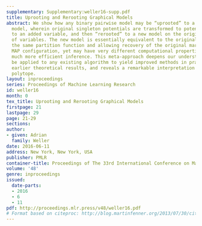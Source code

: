 ```yaml
---
supplementary: Supplementary:weller16-supp.pdf
title: Uprooting and Rerooting Graphical Models
abstract: We show how any binary pairwise model may be “uprooted” to a fully symmetric
  model, wherein original singleton potentials are transformed to potentials on edges
  to an added variable, and then “rerooted” to a new model on the original number
  of variables. The new model is essentially equivalent to the original model, with
  the same partition function and allowing recovery of the original marginals or a
  MAP configuration, yet may have very different computational properties that allow
  much more efficient inference. This meta-approach deepens our understanding, may
  be applied to any existing algorithm to yield improved methods in practice, generalizes
  earlier theoretical results, and reveals a remarkable interpretation of the triplet-consistent
  polytope.
layout: inproceedings
series: Proceedings of Machine Learning Research
id: weller16
month: 0
tex_title: Uprooting and Rerooting Graphical Models
firstpage: 21
lastpage: 29
page: 21-29
sections: 
author:
- given: Adrian
  family: Weller
date: 2016-06-11
address: New York, New York, USA
publisher: PMLR
container-title: Proceedings of The 33rd International Conference on Machine Learning
volume: '48'
genre: inproceedings
issued:
  date-parts:
  - 2016
  - 6
  - 11
pdf: http://proceedings.mlr.press/v48/weller16.pdf
# Format based on citeproc: http://blog.martinfenner.org/2013/07/30/citeproc-yaml-for-bibliographies/
---
```

